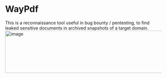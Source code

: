# WayPdf
This is a reconnaissance tool useful in bug bounty / pentesting, to find leaked sensitive documents in archived snapshots of a target domain.
<img width="585" height="137" alt="image" src="https://github.com/user-attachments/assets/1f3f82b6-c64c-4991-84a8-6e5b82d88cff" />
